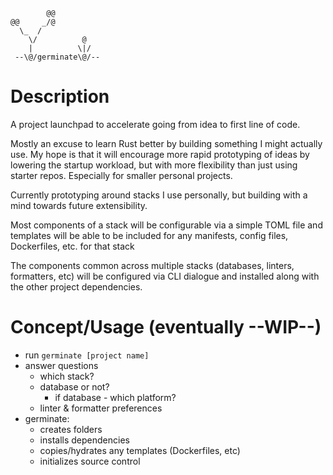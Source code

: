 ```
        @@
@@     _/@
  \_  /
    \/          @
    |          \|/
 --\@/germinate\@/--
```

# Description

A project launchpad to accelerate going from idea to first line of code. 

Mostly an excuse to learn Rust better by building something I might actually use. 
My hope is that it will encourage more rapid prototyping of ideas by lowering the startup workload, but with more flexibility than just using starter repos. Especially for smaller personal projects. 

Currently prototyping around stacks I use personally, but building with a mind towards future extensibility. 

Most components of a stack will be configurable via a simple TOML file and templates will be able to be included for any manifests, config files, Dockerfiles, etc. for that stack

The components common across multiple stacks (databases, linters, formatters, etc) will be configured via CLI dialogue and installed along with the other project dependencies. 

# Concept/Usage (eventually --WIP--)
- run `germinate [project name]`
- answer questions
  - which stack? 
  - database or not?
    - if database - which platform?
  - linter & formatter preferences
- germinate:
   - creates folders
   - installs dependencies
   - copies/hydrates any templates (Dockerfiles, etc)
   - initializes source control
